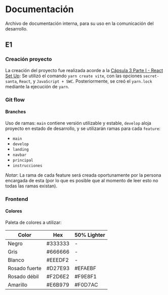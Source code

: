 # Documentación

Archivo de documentación interna, para su uso en la comunicación del desarrollo.

## E1

### Creación proyecto

La creación del proyecto fue realizada acorde a la [Cápsula 3 Parte I - React Set Up](https://youtu.be/LN0yLqjr_6s?feature=shared): Se utilizó el comando `yarn create vite`, con las opciones `secret-santa`, `React`, y `JavaScript + SWC`. Posteriormente, se creó el `yarn.lock` mediante la ejecución de `yarn`. 

### Git flow

#### Branches

Uso de ramas: `main` contiene versión utilizable y estable, `develop` aloja proyecto en estado de desarrollo, y se utilizarán ramas para cada `feature`:

- `main`
- `develop`
- `landing`
- `navbar`
- `principal`
- `instrucciones`

*Notar*: La rama de cada feature será creada oportunamente por la persona encargada de esta (por lo que es posible que al momento de leer esto no todas las ramas existan).

### Frontend

#### Colores

Paleta de colores a utilizar:

| Color | Hex | 50% Lighter |
| --- | --- | --- |
| Negro | #333333 | - |
| Gris | #666666 | - |
| Blanco | #EEEDF2 | - |
| Rosado fuerte | #D27E93 | #EFAEBF |
| Rosado débil | #F2D6E2 | #F9E8F1 |
| Amarillo | #E6B979 | #F0D7AC |
